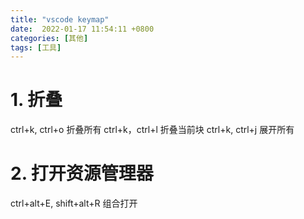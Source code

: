 ```yaml
---
title: "vscode keymap"
date:  2022-01-17 11:54:11 +0800
categories: [其他]
tags: [工具]
---
```


# 1. 折叠

ctrl+k, ctrl+o 折叠所有
ctrl+k，ctrl+l 折叠当前块
ctrl+k, ctrl+j 展开所有

# 2. 打开资源管理器

ctrl+alt+E, shift+alt+R 组合打开
